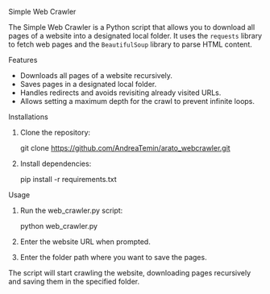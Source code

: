 Simple Web Crawler

The Simple Web Crawler is a Python script that allows you to download all pages of a website into a designated local folder. It uses the `requests` library to fetch web pages and the `BeautifulSoup` library to parse HTML content.

Features

- Downloads all pages of a website recursively.
- Saves pages in a designated local folder.
- Handles redirects and avoids revisiting already visited URLs.
- Allows setting a maximum depth for the crawl to prevent infinite loops.

Installations

1. Clone the repository:

   git clone https://github.com/AndreaTemin/arato_webcrawler.git

2. Install dependencies:
   
   pip install -r requirements.txt

Usage

1. Run the web_crawler.py script:

   python web_crawler.py

2. Enter the website URL when prompted.
3. Enter the folder path where you want to save the pages.

The script will start crawling the website, downloading pages recursively and saving them in the specified folder.

